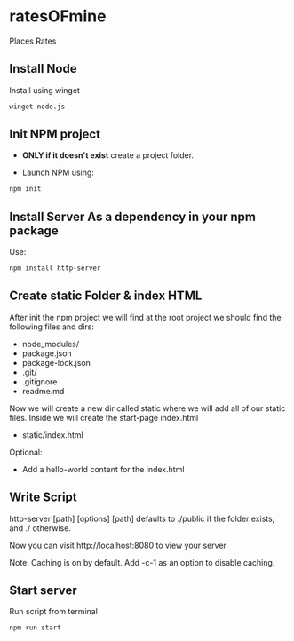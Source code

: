 # ratesOFmine
Places Rates

## Install Node
Install using winget 

```sh
winget node.js
```

## Init NPM project
- <b> ONLY if it doesn't exist</b> create a project folder.


- Launch NPM using:
```sh
npm init
```

## Install Server As a dependency in your npm package
Use: 
```sh
npm install http-server
```

## Create static Folder & index HTML
After init the npm project we will find at the root project we should find the following files and dirs:

- node_modules/
- package.json
- package-lock.json
- .git/
- .gitignore
- readme.md


Now we will create a new dir called static where we will add all of our static files.
Inside we will create the start-page index.html

- static/index.html


Optional:

- Add a hello-world content for the index.html

## Write Script
http-server [path] [options]
[path] defaults to ./public if the folder exists, and ./ otherwise.

Now you can visit http://localhost:8080 to view your server

Note: Caching is on by default. Add -c-1 as an option to disable caching.

## Start server
Run script from terminal

```sh
npm run start
```